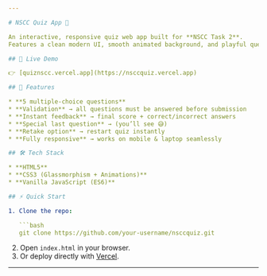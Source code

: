 ```yaml
---

# NSCC Quiz App 🎯

An interactive, responsive quiz web app built for **NSCC Task 2**.
Features a clean modern UI, smooth animated background, and playful question design.

## 🚀 Live Demo

👉 [quiznscc.vercel.app](https://nsccquiz.vercel.app)

## 📌 Features

* **5 multiple-choice questions**
* **Validation** → all questions must be answered before submission
* **Instant feedback** → final score + correct/incorrect answers
* **Special last question** → (you’ll see 😅)
* **Retake option** → restart quiz instantly
* **Fully responsive** → works on mobile & laptop seamlessly

## 🛠️ Tech Stack

* **HTML5**
* **CSS3 (Glassmorphism + Animations)**
* **Vanilla JavaScript (ES6)**

## ⚡ Quick Start

1. Clone the repo:

   ```bash
   git clone https://github.com/your-username/nsccquiz.git
   ```
2. Open `index.html` in your browser.
3. Or deploy directly with [Vercel](https://vercel.com).

---
```

